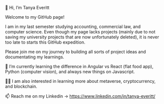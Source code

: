 👋 Hi, I’m Tanya Everitt

Welcome to my GitHub page!

I am in my last semester studying accounting, commercial law, and computer science. Even though my page lacks projects (mainly due to not saving my university projects that are now unfortunately deleted), it is never too late to starts this GitHub expedition.

Please join me on my journey to building all sorts of project ideas and documentating my learnings.

🌱 I’m currently learning the difference in Angular vs React (flat food app), Python (computer vision), and always new things on Javascript.

🧍‍♂️ I am also interested in learning more about metaverse, cryptocurrency, and blockchain.

📫 Reach me on my Linkedin -> https://www.linkedin.com/in/tanya-everitt/

<!---
ttanyaeveritt/ttanyaeveritt is a ✨ special ✨ repository because its `README.md` (this file) appears on your GitHub profile.
You can click the Preview link to take a look at your changes.
--->
